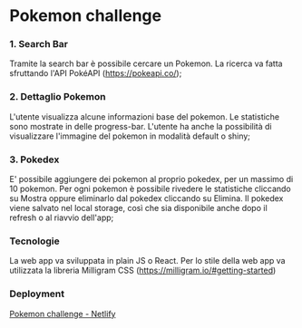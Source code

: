 # Pokemon challenge

### 1. Search Bar
Tramite la search bar è possibile cercare un Pokemon. La ricerca va fatta sfruttando l'API PokéAPI (https://pokeapi.co/);
### 2. Dettaglio Pokemon
L'utente visualizza alcune informazioni base del pokemon. Le statistiche sono mostrate in delle progress-bar. L'utente ha anche la possibilità di visualizzare l'immagine del pokemon in modalità default o shiny;
### 3. Pokedex
E' possibile aggiungere dei pokemon al proprio pokedex, per un massimo di 10 pokemon. Per ogni pokemon è possibile rivedere le statistiche cliccando su Mostra oppure eliminarlo dal pokedex cliccando su Elimina. Il pokedex viene salvato nel local storage, così che sia disponibile anche dopo il refresh o al riavvio dell'app;

### Tecnologie
La web app va sviluppata in plain JS o React. Per lo stile della web app va utilizzata la libreria Milligram CSS (https://milligram.io/#getting-started)

### Deployment
[Pokemon challenge - Netlify](https://vitocoluccia-pokemon-challenge-react.netlify.app/)
